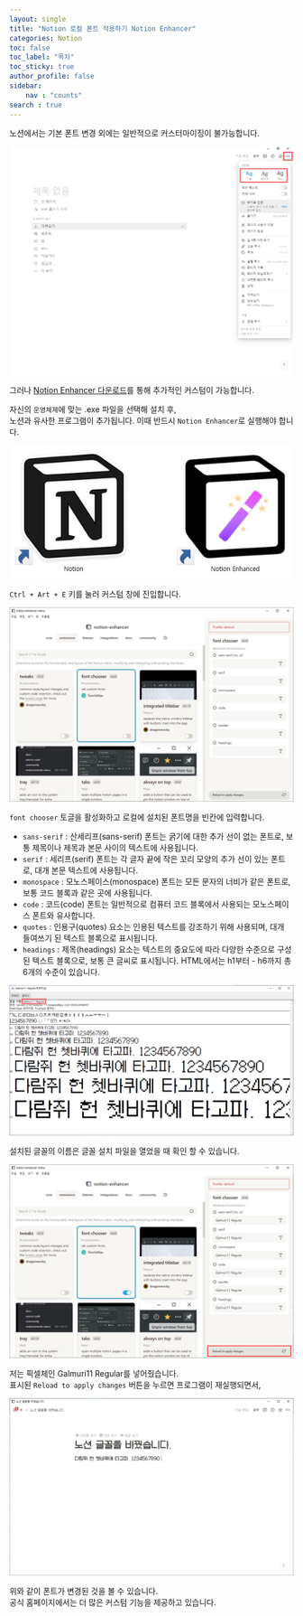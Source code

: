 ```yaml
---
layout: single
title: "Notion 로컬 폰트 적용하기 Notion Enhancer"
categories: Notion
toc: false
toc_label: "목차"
toc_sticky: true
author_profile: false
sidebar:
    nav : "counts"
search : true
---
```

노션에서는 기본 폰트 변경 외에는 일반적으로 커스터마이징이 불가능합니다.

![](/images/Notion/2023-04-15/Notion-font_01.jpg)

그러나 [Notion Enhancer 다운로드](https://notion-enhancer.github.io/#/)를 통해 추가적인 커스텀이 가능합니다.

자신의 `운영체제`에 맞는 .exe 파일을 선택해 설치 후,   
노션과 유사한 프로그램이 추가됩니다. 이때 반드시 `Notion Enhancer`로 실행해야 합니다.  

![](/images/Notion/2023-04-15/Notion-font_02.jpg)

`Ctrl + Art + E` 키를 눌러 커스텀 창에 진입합니다. 

![](/images/Notion/2023-04-15/Notion-font_03.jpg)

`font chooser` 토글을 활성화하고 로컬에 설치된 폰트명을 빈칸에 입력합니다.

- `sans-serif` : 산세리프(sans-serif) 폰트는 굵기에 대한 추가 선이 없는 폰트로, 보통 제목이나 제목과 본문 사이의 텍스트에 사용됩니다.
- `serif` : 세리프(serif) 폰트는 각 글자 끝에 작은 꼬리 모양의 추가 선이 있는 폰트로, 대개 본문 텍스트에 사용됩니다.
- `monospace` : 모노스페이스(monospace) 폰트는 모든 문자의 너비가 같은 폰트로, 보통 코드 블록과 같은 곳에 사용됩니다.
- `code` : 코드(code) 폰트는 일반적으로 컴퓨터 코드 블록에서 사용되는 모노스페이스 폰트와 유사합니다.
- `quotes` : 인용구(quotes) 요소는 인용된 텍스트를 강조하기 위해 사용되며, 대개 들여쓰기 된 텍스트 블록으로 표시됩니다.
- `headings` : 제목(headings) 요소는 텍스트의 중요도에 따라 다양한 수준으로 구성된 텍스트 블록으로, 보통 큰 글씨로 표시됩니다. HTML에서는 h1부터 - h6까지 총 6개의 수준이 있습니다.

![](/images/Notion/2023-04-15/Notion-font_04.jpg)

설치된 글꼴의 이름은 글꼴 설치 파일을 열었을 때 확인 할 수 있습니다.

![](/images/Notion/2023-04-15/Notion-font_05.jpg)

저는 픽셀체인 Galmuri11 Regular를 넣어줬습니다.   
표시된 `Reload to apply changes` 버튼을 누르면 프로그램이 재실행되면서,

![](/images/Notion/2023-04-15/Notion-font_06.jpg)

위와 같이 폰트가 변경된 것을 볼 수 있습니다.   
공식 홈페이지에서는 더 많은 커스텀 기능을 제공하고 있습니다.




